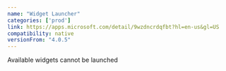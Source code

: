 ```yaml
---
name: "Widget Launcher"
categories: ['prod']
link: https://apps.microsoft.com/detail/9wzdncrdqfbt?hl=en-us&gl=US
compatibility: native
versionFrom: "4.0.5"
---
```


Available widgets cannot be launched